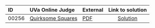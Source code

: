 | ID | UVa Online Judge | External | Link to solution |
|:---|:---|:---|:---:|
| 00256 | [Quirksome Squares](https://onlinejudge.org/index.php?option=com_onlinejudge&Itemid=8&page=show_problem&problem=192) | [PDF](https://onlinejudge.org/external/2/256.pdf) | [Solution](https://github.com/versenyi98/uva-solutions/tree/main/solutions/00256%20-%20Quirksome%20Squares)|
